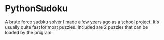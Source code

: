 # PythonSudoku

A brute force sudoku solver I made a few years ago as a school project. It's usually quite fast for most puzzles.
Included are 2 puzzles that can be loaded by the program.
